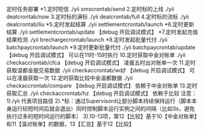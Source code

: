 定时任务部署
*1.定时短信 ./yii smscrontab/send
2.定时标的上线 ./yii dealcrontab/now
3.定时标的满标 ./yii dealcrontab/full
4.定时标的流标 ./yii dealcrontab/liu
*5.定时发起结算 ./yii settlementcrontab/launch
*6.定时更新结算 ./yii settlementcrontab/update 【debug 开启调试模式】
*7.定时发起充值结果检测 ./yii brechargecrontab/launch
*8.定时发起批量代付 ./yii batchpaycrontab/launch
*9.定时更新批量代付 ./yii batchpaycrontab/update 【debug 开启调试模式】 可以在11时-15时执行
10.定时获取中金对账单 ./yii checkaccrontab/cfca 【debug 开启调试模式】 凌晨五时出对账单一次 
11.定时获取温都金服交易数据 ./yii checkaccrontab/wdjf 【debug 开启调试模式】 可以在凌晨获取一次
12.定时获取比较中金温都数据 ./yii checkaccrontab/compare 【debug 开启调试模式】 依赖于中金对账单
13.定时获取汇总 ./yii checkaccrontab/hz  【debug 开启调试模式】 依赖于比较
注意：
1)./yii 代表项目路径
2).*标：通过Supervisord让部分脚本持续保持运行（脚本本身运行较短时间后就会退出）同时控制脚本运行实例之间的间隔（比如3s，避免执行过多的短时间运行的脚本）
3).10-13项，第12【比较】基于10【中金对账单】和11【温对账单】的数据，13【汇总】基于12【比较】